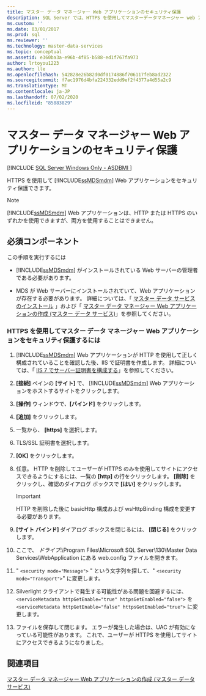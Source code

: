```yaml
---
title: マスター データ マネージャー Web アプリケーションのセキュリティ保護
description: SQL Server では、HTTPS を使用してマスターデータマネージャー web アプリケーションをセキュリティで保護することができます。 管理者である必要があります。 web サーバーに MDS をインストールする必要があります。
ms.custom: ''
ms.date: 03/01/2017
ms.prod: sql
ms.reviewer: ''
ms.technology: master-data-services
ms.topic: conceptual
ms.assetid: e360ba3a-e96b-4f85-b588-ed1f767fa973
author: lrtoyou1223
ms.author: lle
ms.openlocfilehash: 542828e26b82d0df0174886f706117feb8ad2322
ms.sourcegitcommit: f7ac1976d4bfa224332edd9ef2f4377a4d55a2c9
ms.translationtype: MT
ms.contentlocale: ja-JP
ms.lasthandoff: 07/02/2020
ms.locfileid: "85883829"
---
```

# <a name="secure-a-master-data-manager-web-application"></a>マスター データ マネージャー Web アプリケーションのセキュリティ保護

[!INCLUDE [SQL Server Windows Only - ASDBMI ](../../includes/applies-to-version/sql-windows-only-asdbmi.md)]

  HTTPS を使用して [!INCLUDE[ssMDSmdm](../../includes/ssmdsmdm-md.md)] Web アプリケーションをセキュリティ保護できます。  
  
> [!NOTE]  
>  [!INCLUDE[ssMDSmdm](../../includes/ssmdsmdm-md.md)] Web アプリケーションは、HTTP または HTTPS のいずれかを使用できますが、両方を使用することはできません。  
  
## <a name="prerequisites"></a>必須コンポーネント  
 この手順を実行するには  
  
-   [!INCLUDE[ssMDSmdm](../../includes/ssmdsmdm-md.md)] がインストールされている Web サーバーの管理者である必要があります。  
  
-   MDS が Web サーバーにインストールされていて、Web アプリケーションが存在する必要があります。 詳細については、「 [マスター データ サービスのインストール](../../master-data-services/install-windows/install-master-data-services.md) 」および「 [マスター データ マネージャー Web アプリケーションの作成 &#40;マスター データ サービス&#41;](../../master-data-services/install-windows/create-a-master-data-manager-web-application-master-data-services.md)」を参照してください。  
  
### <a name="to-secure-the-master-data-manager-web-application-with-https"></a>HTTPS を使用してマスター データ マネージャー Web アプリケーションをセキュリティ保護するには  
  
1.  [!INCLUDE[ssMDSmdm](../../includes/ssmdsmdm-md.md)] Web アプリケーションが HTTP を使用して正しく構成されていることを確認した後、IIS で証明書を作成します。 詳細については、「 [IIS 7 でサーバー証明書を構成する](https://technet.microsoft.com/library/cc732230\(WS.10\).aspx)」を参照してください。  
  
2.  **[接続]** ペインの **[サイト]** で、 [!INCLUDE[ssMDSmdm](../../includes/ssmdsmdm-md.md)] Web アプリケーションをホストするサイトをクリックします。  
  
3.  **[操作]** ウィンドウで、**[バインド]** をクリックします。  
  
4.  **[追加]** をクリックします。  
  
5.  一覧から、 **[https]** を選択します。  
  
6.  TLS/SSL 証明書を選択します。  
  
7.  **[OK]** をクリックします。  
  
8.  任意。 HTTP を削除してユーザーが HTTPS のみを使用してサイトにアクセスできるようにするには、一覧の **[http]** の行をクリックします。 **[削除]** をクリックし、確認のダイアログ ボックスで **[はい]** をクリックします。  
  
    > [!IMPORTANT]  
    >  HTTP を削除した後に basicHttp 構成および wsHttpBinding 構成を変更する必要があります。  
  
9. **[サイト バインド]** ダイアログ ボックスを閉じるには、 **[閉じる]** をクリックします。  
  
10. ここで、 *ドライブ*:\Program Files\Microsoft SQL Server\130\Master Data Services\WebApplication にある web.config ファイルを開きます。  
  
11. " `<security mode="Message">` " という文字列を探して、" `<security mode="Transport">`" に変更します。  

12. Silverlight クライアントで発生する可能性がある問題を回避するには、`<serviceMetadata httpGetEnable="true" httpsGetEnabled="false">` を `<serviceMetadata httpGetEnable="false" httpsGetEnabled="true">` に変更します。

13. ファイルを保存して閉じます。 エラーが発生した場合は、UAC が有効になっている可能性があります。 これで、ユーザーが HTTPS を使用してサイトにアクセスできるようになりました。  

  
## <a name="see-also"></a>関連項目  
 [マスター データ マネージャー Web アプリケーションの作成 &#40;マスター データ サービス&#41;](../../master-data-services/install-windows/create-a-master-data-manager-web-application-master-data-services.md)  
  
  

